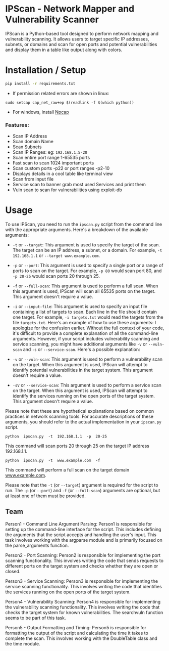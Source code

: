 # IPScan - Network Mapper and Vulnerability Scanner
IPScan is a Python-based tool designed to perform network mapping and vulnerability scanning. It allows users to target specific IP addresses, subnets, or domains and scan for open ports and potential vulnerabilities and display them in a table like output along with colors.

# Installation / Setup

```sh
pip install -r requirements.txt
```

- If permission related errors are shown in linux:

```
sudo setcap cap_net_raw+ep $(readlink -f $(which python))
```

- For windows, install [Npcap](https://npcap.com/)

### Features:
- Scan IP Address
- Scan domain Name
- Scan Subnets
- Scan IP Ranges: eg: `192.168.1.5-20`
- Scan entire port range 1-65535 ports
- Fast scan to scan 1024 important ports
- Scan custom ports -p22 or port ranges -p2-10
- Displays details in a cool table like terminal view
- Scan from input file
- Service scan to banner grab most used Services and print them 
- Vuln scan to scan for vulnerabilities using exploit-db

# Usage

To use IPScan, you need to run the  `ipscan.py`  script from the command line with the appropriate arguments. Here's a breakdown of the available arguments:

-   `-t`  or  `--target`: This argument is used to specify the target of the scan. The target can be an IP address, a subnet, or a domain. For example,  `-t 192.168.1.1`  or  `--target www.example.com`.
    
-   `-p`  or  `--port`: This argument is used to specify a single port or a range of ports to scan on the target. For example,  `-p 80`  would scan port 80, and  `-p 20-25`  would scan ports 20 through 25.
    
-   `-f`  or  `--full-scan`: This argument is used to perform a full scan. When this argument is used, IPScan will scan all 65535 ports on the target. This argument doesn't require a value.
    
-   `-i`  or  `--input-file`: This argument is used to specify an input file containing a list of targets to scan. Each line in the file should contain one target. For example,  `-i targets.txt`  would read the targets from the file  `targets.txt`.
Here's an example of how to use these arguments:
I apologize for the confusion earlier. Without the full context of your code, it's difficult to provide a complete explanation of all the command-line arguments. However, if your script includes vulnerability scanning and service scanning, you might have additional arguments like `-v` or `--vuln-scan` and `-s` or `--service-scan`. Here's a possible explanation:

- `-v` or `--vuln-scan`: This argument is used to perform a vulnerability scan on the target. When this argument is used, IPScan will attempt to identify potential vulnerabilities in the target system. This argument doesn't require a value.

- `-sV` or `--service-scan`: This argument is used to perform a service scan on the target. When this argument is used, IPScan will attempt to identify the services running on the open ports of the target system. This argument doesn't require a value.

Please note that these are hypothetical explanations based on common practices in network scanning tools. For accurate descriptions of these arguments, you should refer to the actual implementation in your `ipscan.py` script.
```
python  ipscan.py  -t  192.168.1.1  -p  20-25
```
This command will scan ports 20 through 25 on the target IP address 192.168.1.1.
```
python  ipscan.py  -t  www.example.com  -f
```
This command will perform a full scan on the target domain  www.example.com.

Please note that the  `-t`  (or  `--target`) argument is required for the script to run. The  `-p`  (or  `--port`) and  `-f`  (or  `--full-scan`) arguments are optional, but at least one of them must be provided.


## Team
Person1 - Command Line Argument Parsing: Person1 is responsible for setting up the command-line interface for the script. This includes defining the arguments that the script accepts and handling the user's input. This task involves working with the argparse module and is primarily focused on the parse_arguments function.

Person2 - Port Scanning: Person2 is responsible for implementing the port scanning functionality. This involves writing the code that sends requests to different ports on the target system and checks whether they are open or closed.

Person3 - Service Scanning: Person3 is responsible for implementing the service scanning functionality. This involves writing the code that identifies the services running on the open ports of the target system.

Person4 - Vulnerability Scanning: Person4 is responsible for implementing the vulnerability scanning functionality. This involves writing the code that checks the target system for known vulnerabilities. The searchvuln function seems to be part of this task.

Person5 - Output Formatting and Timing: Person5 is responsible for formatting the output of the script and calculating the time it takes to complete the scan. This involves working with the DoubleTable class and the time module.
